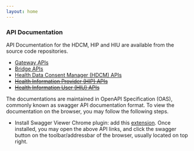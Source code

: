 ```yaml
---
layout: home
---
```


### API Documentation

API Documentation for the HDCM, HIP and HIU are available from the source code repositories. 
- [Gateway APIs](https://github.com/ProjectEKA/projecteka.github.io/blob/master/contracts/gateway-v1.yaml)
- [Bridge APIs](https://github.com/ProjectEKA/projecteka.github.io/blob/master/contracts/bridge-v1.yml)
- [Health Data Consent Manager (HDCM) APIs](https://github.com/ProjectEKA/projecteka.github.io/blob/master/contracts/cm-v1.yaml)
- [~~Health Information Provider (HIP) APIs~~](https://github.com/ProjectEKA/projecteka.github.io/blob/master/contracts/hip-v1.yaml)
- [~~Health Information User (HIU) APIs~~](https://github.com/ProjectEKA/projecteka.github.io/blob/master/contracts/hiu-v1.yml)


The documentations are maintained in OpenAPI Specification (OAS), commonly known as swagger API documentation format. To view the documentation on the browser, you may follow the following steps. 
- Install Swagger Viewer Chrome plugin: add this [extension](https://chrome.google.com/webstore/detail/swagger-viewer/nfmkaonpdmaglhjjlggfhlndofdldfag). Once installed, you may open the above API links, and click the swagger button on the toolbar/addressbar of the browser, usually located on top right. 

